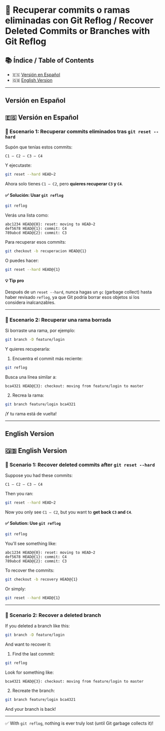 
# 🔄 Recuperar commits o ramas eliminadas con Git Reflog / Recover Deleted Commits or Branches with Git Reflog

## 📚 Índice / Table of Contents
- 🇪🇸 [Versión en Español](#versión-en-español)
- 🇬🇧 [English Version](#english-version)

---

## Versión en Español
## 🇪🇸 Versión en Español

### 🧠 Escenario 1: Recuperar commits eliminados tras `git reset --hard`

Supón que tenías estos commits:

```
C1 — C2 — C3 — C4
```

Y ejecutaste:

```bash
git reset --hard HEAD~2
```

Ahora solo tienes `C1 — C2`, pero **quieres recuperar `C3` y `C4`**.

#### ✅ Solución: Usar `git reflog`

```bash
git reflog
```

Verás una lista como:

```
abc1234 HEAD@{0}: reset: moving to HEAD~2
def5678 HEAD@{1}: commit: C4
789abcd HEAD@{2}: commit: C3
```

Para recuperar esos commits:

```bash
git checkout -b recuperacion HEAD@{1}
```

O puedes hacer:

```bash
git reset --hard HEAD@{1}
```
#### 💡 Tip pro

Después de un `reset --hard`, nunca hagas un `gc` (garbage collect) hasta haber revisado `reflog`, ya que Git podría borrar esos objetos si los considera inalcanzables.

---

### 🧠 Escenario 2: Recuperar una rama borrada

Si borraste una rama, por ejemplo:

```bash
git branch -D feature/login
```

Y quieres recuperarla:

1. Encuentra el commit más reciente:

```bash
git reflog
```

Busca una línea similar a:

```
bca4321 HEAD@{3}: checkout: moving from feature/login to master
```

2. Recrea la rama:

```bash
git branch feature/login bca4321
```

¡Y tu rama está de vuelta!

---

## English Version
## 🇬🇧 English Version

### 🧠 Scenario 1: Recover deleted commits after `git reset --hard`

Suppose you had these commits:

```
C1 — C2 — C3 — C4
```

Then you ran:

```bash
git reset --hard HEAD~2
```

Now you only see `C1 — C2`, but you want to **get back `C3` and `C4`**.

#### ✅ Solution: Use `git reflog`

```bash
git reflog
```

You'll see something like:

```
abc1234 HEAD@{0}: reset: moving to HEAD~2
def5678 HEAD@{1}: commit: C4
789abcd HEAD@{2}: commit: C3
```

To recover the commits:

```bash
git checkout -b recovery HEAD@{1}
```

Or simply:

```bash
git reset --hard HEAD@{1}
```

---

### 🧠 Scenario 2: Recover a deleted branch

If you deleted a branch like this:

```bash
git branch -D feature/login
```

And want to recover it:

1. Find the last commit:

```bash
git reflog
```

Look for something like:

```
bca4321 HEAD@{3}: checkout: moving from feature/login to master
```

2. Recreate the branch:

```bash
git branch feature/login bca4321
```

And your branch is back!

---

✅ With `git reflog`, nothing is ever truly lost (until Git garbage collects it)!

